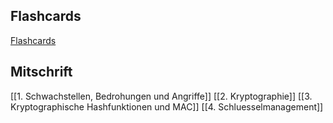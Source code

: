 ## Flashcards
[Flashcards](https://ankiweb.net/shared/info/1588050330)
## Mitschrift
[[1. Schwachstellen, Bedrohungen und Angriffe]]
[[2. Kryptographie]]
[[3. Kryptographische Hashfunktionen und MAC]]
[[4. Schluesselmanagement]]